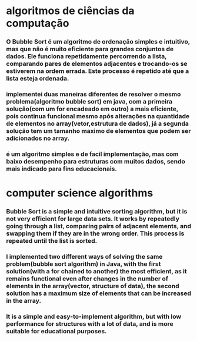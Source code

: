 # algoritmos de ciências da computação

### O Bubble Sort é um algoritmo de ordenação simples e intuitivo, mas que não é muito eficiente para grandes conjuntos de dados. Ele funciona repetidamente percorrendo a lista, comparando pares de elementos adjacentes e trocando-os se estiverem na ordem errada. Este processo é repetido até que a lista esteja ordenada.
### implementei duas maneiras diferentes de resolver o mesmo problema(algoritmo bubble sort) em java, com a primeira solução(com um for encadeado em outro) a mais eficiente, pois continua funcional mesmo após alterações na quantidade de elementos no array(vetor,estrutura de dados), já a segunda solução tem um tamanho maximo de elementos que podem ser adicionados no array.
### é um algoritmo simples e de facil implementação, mas com baixo desempenho para estruturas com muitos dados, sendo mais indicado para fins educacionais.

# computer science algorithms

### Bubble Sort is a simple and intuitive sorting algorithm, but it is not very efficient for large data sets. It works by repeatedly going through a list, comparing pairs of adjacent elements, and swapping them if they are in the wrong order. This process is repeated until the list is sorted.
### I implemented two different ways of solving the same problem(bubble sort algorithm) in Java, with the first solution(with a for chained to another) the most efficient, as it remains functional even after changes in the number of elements in the array(vector, structure of data), the second solution has a maximum size of elements that can be increased in the array.
### It is a simple and easy-to-implement algorithm, but with low performance for structures with a lot of data, and is more suitable for educational purposes.

